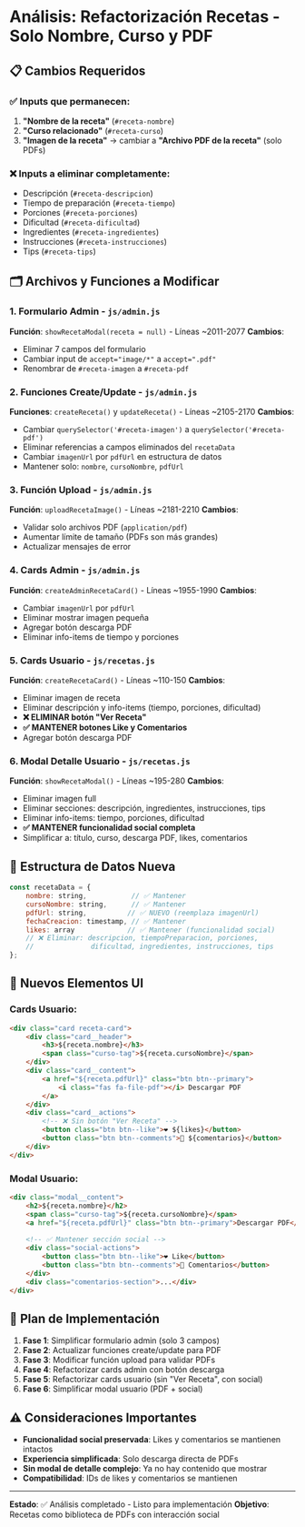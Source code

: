 # Análisis: Refactorización Recetas - Solo Nombre, Curso y PDF

## 📋 Cambios Requeridos

### ✅ Inputs que permanecen:
1. **"Nombre de la receta"** (`#receta-nombre`)
2. **"Curso relacionado"** (`#receta-curso`) 
3. **"Imagen de la receta"** → cambiar a **"Archivo PDF de la receta"** (solo PDFs)

### ❌ Inputs a eliminar completamente:
- Descripción (`#receta-descripcion`)
- Tiempo de preparación (`#receta-tiempo`)
- Porciones (`#receta-porciones`)
- Dificultad (`#receta-dificultad`)
- Ingredientes (`#receta-ingredientes`)
- Instrucciones (`#receta-instrucciones`)
- Tips (`#receta-tips`)

## 🗂️ Archivos y Funciones a Modificar

### 1. **Formulario Admin** - `js/admin.js`
**Función**: `showRecetaModal(receta = null)` - Líneas ~2011-2077
**Cambios**:
- Eliminar 7 campos del formulario
- Cambiar input de `accept="image/*"` a `accept=".pdf"`
- Renombrar de `#receta-imagen` a `#receta-pdf`

### 2. **Funciones Create/Update** - `js/admin.js`
**Funciones**: `createReceta()` y `updateReceta()` - Líneas ~2105-2170
**Cambios**:
- Cambiar `querySelector('#receta-imagen')` a `querySelector('#receta-pdf')`
- Eliminar referencias a campos eliminados del `recetaData`
- Cambiar `imagenUrl` por `pdfUrl` en estructura de datos
- Mantener solo: `nombre`, `cursoNombre`, `pdfUrl`

### 3. **Función Upload** - `js/admin.js`
**Función**: `uploadRecetaImage()` - Líneas ~2181-2210
**Cambios**:
- Validar solo archivos PDF (`application/pdf`)
- Aumentar límite de tamaño (PDFs son más grandes)
- Actualizar mensajes de error

### 4. **Cards Admin** - `js/admin.js`
**Función**: `createAdminRecetaCard()` - Líneas ~1955-1990
**Cambios**:
- Cambiar `imagenUrl` por `pdfUrl`
- Eliminar mostrar imagen pequeña
- Agregar botón descarga PDF
- Eliminar info-items de tiempo y porciones

### 5. **Cards Usuario** - `js/recetas.js`
**Función**: `createRecetaCard()` - Líneas ~110-150
**Cambios**:
- Eliminar imagen de receta
- Eliminar descripción y info-items (tiempo, porciones, dificultad)
- **❌ ELIMINAR botón "Ver Receta"**
- **✅ MANTENER botones Like y Comentarios**
- Agregar botón descarga PDF

### 6. **Modal Detalle Usuario** - `js/recetas.js`
**Función**: `showRecetaModal()` - Líneas ~195-280
**Cambios**:
- Eliminar imagen full
- Eliminar secciones: descripción, ingredientes, instrucciones, tips
- Eliminar info-items: tiempo, porciones, dificultad
- **✅ MANTENER funcionalidad social completa**
- Simplificar a: título, curso, descarga PDF, likes, comentarios

## 🔧 Estructura de Datos Nueva

```javascript
const recetaData = {
    nombre: string,           // ✅ Mantener
    cursoNombre: string,      // ✅ Mantener  
    pdfUrl: string,          // ✅ NUEVO (reemplaza imagenUrl)
    fechaCreacion: timestamp, // ✅ Mantener
    likes: array             // ✅ Mantener (funcionalidad social)
    // ❌ Eliminar: descripcion, tiempoPreparacion, porciones, 
    //              dificultad, ingredientes, instrucciones, tips
};
```

## 🎨 Nuevos Elementos UI

### Cards Usuario:
```html
<div class="card receta-card">
    <div class="card__header">
        <h3>${receta.nombre}</h3>
        <span class="curso-tag">${receta.cursoNombre}</span>
    </div>
    <div class="card__content">
        <a href="${receta.pdfUrl}" class="btn btn--primary">
            <i class="fas fa-file-pdf"></i> Descargar PDF
        </a>
    </div>
    <div class="card__actions">
        <!-- ❌ Sin botón "Ver Receta" -->
        <button class="btn btn--like">❤️ ${likes}</button>
        <button class="btn btn--comments">💬 ${comentarios}</button>
    </div>
</div>
```

### Modal Usuario:
```html
<div class="modal__content">
    <h2>${receta.nombre}</h2>
    <span class="curso-tag">${receta.cursoNombre}</span>
    <a href="${receta.pdfUrl}" class="btn btn--primary">Descargar PDF</a>
    
    <!-- ✅ Mantener sección social -->
    <div class="social-actions">
        <button class="btn btn--like">❤️ Like</button>
        <button class="btn btn--comments">💬 Comentarios</button>
    </div>
    <div class="comentarios-section">...</div>
</div>
```

## 🚀 Plan de Implementación

1. **Fase 1**: Simplificar formulario admin (solo 3 campos)
2. **Fase 2**: Actualizar funciones create/update para PDF
3. **Fase 3**: Modificar función upload para validar PDFs
4. **Fase 4**: Refactorizar cards admin con botón descarga
5. **Fase 5**: Refactorizar cards usuario (sin "Ver Receta", con social)
6. **Fase 6**: Simplificar modal usuario (PDF + social)

## ⚠️ Consideraciones Importantes

- **Funcionalidad social preservada**: Likes y comentarios se mantienen intactos
- **Experiencia simplificada**: Solo descarga directa de PDFs
- **Sin modal de detalle complejo**: Ya no hay contenido que mostrar
- **Compatibilidad**: IDs de likes y comentarios se mantienen

---

**Estado**: ✅ Análisis completado - Listo para implementación
**Objetivo**: Recetas como biblioteca de PDFs con interacción social